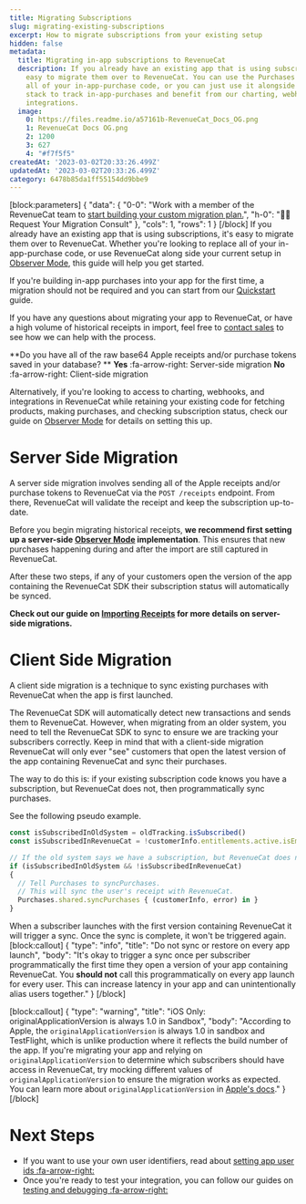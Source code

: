```yaml
---
title: Migrating Subscriptions
slug: migrating-existing-subscriptions
excerpt: How to migrate subscriptions from your existing setup
hidden: false
metadata:
  title: Migrating in-app subscriptions to RevenueCat
  description: If you already have an existing app that is using subscriptions, it's
    easy to migrate them over to RevenueCat. You can use the Purchases SDK to replace
    all of your in-app-purchase code, or you can just use it alongside your current
    stack to track in-app-purchases and benefit from our charting, webhooks, and other
    integrations.
  image:
    0: https://files.readme.io/a57161b-RevenueCat_Docs_OG.png
    1: RevenueCat Docs OG.png
    2: 1200
    3: 627
    4: "#f7f5f5"
createdAt: '2023-03-02T20:33:26.499Z'
updatedAt: '2023-03-02T20:33:26.499Z'
category: 6478b85da1ff55154dd9bbe9
---
```

[block:parameters]
{
  "data": {
    "0-0": "Work with a member of the RevenueCat team to [start building your custom migration plan.](https://www.revenuecat.com/request-a-migration-plan?utm_source=migrationdocs&utm_medium=web&utm_campaign=formfill)",
    "h-0": "🧑‍💻 Request Your Migration Consult"
  },
  "cols": 1,
  "rows": 1
}
[/block]
If you already have an existing app that is using subscriptions, it's easy to migrate them over to RevenueCat. 
Whether you're looking to replace all of your in-app-purchase code, or use RevenueCat along side your current setup in [Observer Mode](doc:observer-mode), this guide will help you get started.

If you're building in-app purchases into your app for the first time, a migration should not be required and you can start from our [Quickstart](doc:getting-started) guide.

If you have any questions about migrating your app to RevenueCat, or have a high volume of historical receipts in import, feel free to [contact sales](https://www.revenuecat.com/demo/) to see how we can help with the process.

**Do you have all of the raw base64 Apple receipts and/or purchase tokens saved in your database?
**
**Yes** :fa-arrow-right: Server-side migration
**No** :fa-arrow-right: Client-side migration

Alternatively, if you're looking to access to charting, webhooks, and integrations in RevenueCat while retaining your existing code for fetching products, making purchases, and checking subscription status, check our guide on [Observer Mode](doc:observer-mode) for details on setting this up.

# Server Side Migration

A server side migration involves sending all of the Apple receipts and/or purchase tokens to RevenueCat via the `POST /receipts` endpoint. From there, RevenueCat will validate the receipt and keep the subscription up-to-date. 

Before you begin migrating historical receipts, **we recommend first setting up a server-side [Observer Mode](doc:observer-mode) implementation**. This ensures that new purchases happening during and after the import are still captured in RevenueCat.

After these two steps, if any of your customers open the version of the app containing the RevenueCat SDK their subscription status will automatically be synced.

**Check out our guide on [Importing Receipts](doc:receipt-imports) for more details on server-side migrations.**

# Client Side Migration

A client side migration is a technique to sync existing purchases with RevenueCat when the app is first launched.

The RevenueCat SDK will automatically detect new transactions and sends them to RevenueCat. However, when migrating from an older system, you need to tell the RevenueCat SDK to sync to ensure we are tracking your subscribers correctly. Keep in mind that with a client-side migration RevenueCat will only ever "see" customers that open the latest version of the app containing RevenueCat and sync their purchases.

The way to do this is: if your existing subscription code knows you have a subscription, but RevenueCat does not, then programmatically sync purchases. 

See the following pseudo example.
```javascript Example
const isSubscribedInOldSystem = oldTracking.isSubscribed()
const isSubscribedInRevenueCat = !customerInfo.entitlements.active.isEmpty

// If the old system says we have a subscription, but RevenueCat does not
if (isSubscribedInOldSystem && !isSubscribedInRevenueCat) 
{
  // Tell Purchases to syncPurchases. 
  // This will sync the user's receipt with RevenueCat.
  Purchases.shared.syncPurchases { (customerInfo, error) in }
}
```

When a subscriber launches with the first version containing RevenueCat it will trigger a sync. Once the sync is complete, it won't be triggered again.
[block:callout]
{
  "type": "info",
  "title": "Do not sync or restore on every app launch",
  "body": "It's okay to trigger a sync once per subscriber programmatically the first time they open a version of your app containing RevenueCat. You **should not** call this programmatically on every app launch for every user. This can increase latency in your app and can unintentionally alias users together."
}
[/block]

[block:callout]
{
  "type": "warning",
  "title": "iOS Only: originalApplicationVersion is always 1.0 in Sandbox",
  "body": "According to Apple, the `originalApplicationVersion` is always 1.0 in sandbox and TestFlight, which is unlike production where it reflects the build number of the app. If you're migrating your app and relying on `originalApplicationVersion` to determine which subscribers should have access in RevenueCat, try mocking different values of `originalApplicationVersion` to ensure the migration works as expected. You can learn more about `originalApplicationVersion` in [Apple's docs](https://developer.apple.com/library/archive/releasenotes/General/ValidateAppStoreReceipt/Chapters/ReceiptFields.html)."
}
[/block]

# Next Steps

* If you want to use your own user identifiers, read about [setting app user ids :fa-arrow-right:](doc:user-ids)
* Once you're ready to test your integration, you can follow our guides on [testing and debugging :fa-arrow-right:](doc:debugging)
